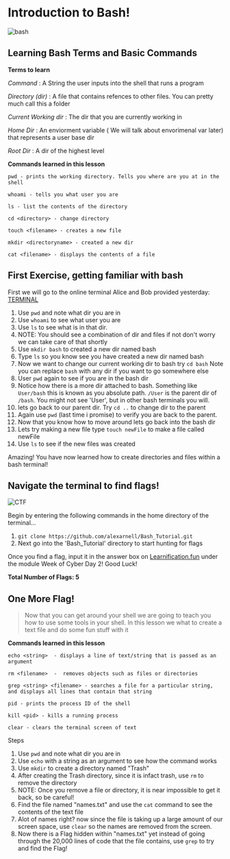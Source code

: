 # Introduction to Bash!

![bash](https://www.eazylinux.com/wp-content/uploads/2016/09/bashshell.png)

## Learning Bash Terms and Basic Commands

**Terms to learn** 

*Command*
    : A String the user inputs into the shell that runs a program

*Directory (dir)*
    : A file that contains refences to other files. You can pretty much call this a folder

*Current Working dir*
    : The dir that you are currently working in 

*Home Dir*
    : An enviorment variable ( We will talk about envorimenal var later) that represents a user base dir

*Root Dir*
    : A dir of the highest level 

**Commands learned in this lesson**

```
pwd - prints the working directory. Tells you where are you at in the shell 

whoami - tells you what user you are

ls - list the contents of the directory 

cd <directory> - change directory 

touch <filename> - creates a new file

mkdir <directoryname> - created a new dir

cat <filename> - displays the contents of a file 

```

## First Exercise, getting familiar with bash

First we will go to the online terminal Alice and Bob provided yesterday: <a href="http://157.230.203.138/term" target="_blank">TERMINAL</a>

1. Use `pwd` and note what dir you are in 
2. Use `whoami` to see what user you are 
3. Use `ls` to see what is in that dir. 
4. NOTE: You should see a combination of dir and files if not don't worry we can take care of that shortly 
5. Use `mkdir bash` to created a new dir named bash
6. Type `ls` so you know see you have created a new dir named bash
7. Now we want to change our current working dir to bash try `cd bash` Note you can replace `bash` with any dir if you want to go somewhere else 
8. User `pwd` again to see if you are in the bash dir 
9. Notice how there is a more dir attached to bash. Something like `User/bash` this is known as you absolute path. `/User` is the parent dir of `/bash`. You might not see 'User', but in other bash terminals you will.
10. lets go back to our parent dir. Try `cd ..` to change dir to the parent
11. Again use `pwd` (last time i promise) to verify you are back to the parent. 
12. Now that you know how to move around lets go back into the bash dir 
13. Lets try making a new file type `touch newFile` to make a file called newFile
14. Use `ls` to see if the new files was created

Amazing! You have now learned how to create directories and files within a bash terminal!

## Navigate the terminal to find flags!

![CTF](https://www.hackerone.com/sites/default/files/Icons_CTF_1.png)

Begin by entering the following commands in the home directory of the terminal...

1. `git clone https://github.com/alexarnell/Bash_Tutorial.git`
2. Next go into the 'Bash_Tutorial' directory to start hunting for flags

Once you find a flag, input it in the answer box on <a href="https://learnification.fun/" target="_blank">Learnification.fun</a> under the module Week of Cyber Day 2! Good Luck!

**Total Number of Flags: 5**


## One More Flag! 

> Now that you can get around your shell we are going to teach you how to use some tools in your shell. In this lesson we what to create a text file and do some fun stuff with it 


**Commands learned in this lesson**

```
echo <string>  - displays a line of text/string that is passed as an argument 

rm <filename>  -  removes objects such as files or directories

grep <string> <filename> - searches a file for a particular string, 
and displays all lines that contain that string

pid - prints the process ID of the shell

kill <pid> - kills a running process

clear - clears the terminal screen of text
```

Steps <br>
1. Use `pwd` and note what dir you are in
2. Use `echo` with a string as an argument to see how the command works
3. Use `mkdir` to create a directory named "Trash"
4. After creating the Trash directory, since it is infact trash, use `rm` to remove the directory
5. NOTE: Once you remove a file or directory, it is near impossible to get it back, so be careful!
6. Find the file named "names.txt" and use the `cat` command to see the contents of the text file
7. Alot of names right? now since the file is taking up a large amount of our screen space, use `clear` so the names are removed from the screen.
8. Now there is a Flag hidden within "names.txt" yet instead of going through the 20,000 lines of code that the file contains, use `grep` to try and find the Flag!

